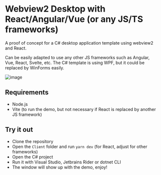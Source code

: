 # Webview2 Desktop with React/Angular/Vue (or any JS/TS frameworks)
A proof of concept for a C# desktop application template using webview2 and React.

Can be easily adapted to use any other JS frameworks such as Angular, Vue, React, Svelte, etc. The C# template is using WPF, but it could be replaced by WinForms easily.

![image](https://user-images.githubusercontent.com/25111613/188023537-92a8f833-e9fc-47d9-bde2-6ee6b77e4d36.png)

## Requirements
- Node.js
- Vite (to run the demo, but not necessary if React is replaced by another JS framework)

## Try it out
- Clone the repository
- Open the `Client` folder and run `yarn dev` (for React, adjust for other frameworks)
- Open the C# project
- Run it with Visual Studio, Jetbrains Rider or dotnet CLI
- The window will show up with the demo, enjoy!
